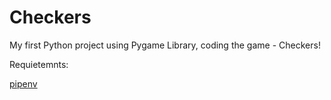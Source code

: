 
# Checkers
My first Python project using Pygame Library, coding the game - Checkers!

Requietemnts:

<a href="https://pypi.org/project/pipenv/" target="_blank">pipenv</a>
